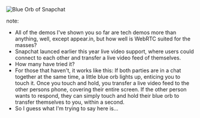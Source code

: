 <img alt="Blue Orb of Snapchat" src="img/blueorb.png">

note:
- All of the demos I've shown you so far are tech demos more than anything,
  well, except appear.in, but how well is WebRTC suited for the masses?
- Snapchat launced earlier this year live video support, where users could
  connect to each other and transfer a live video feed of themselves.
- How many have tried it?
- For those that haven't, it works like this: If both parties are in a chat
  together at the same time, a little blue orb lights up, enticing you to touch
  it. Once you touch and hold, you transfer a live video feed to the other
  persons phone, covering their entire screen. If the other person wants to
  respond, they can simply touch and hold their blue orb to transfer themselves
  to you, within a second.
- So I guess what I'm trying to say here is...
